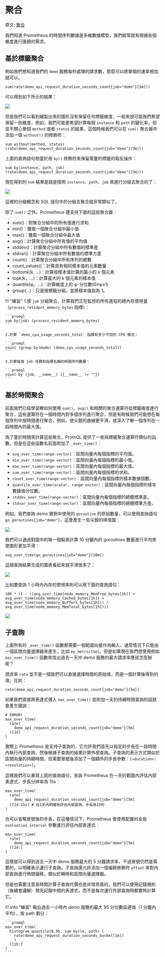 # 聚合

原文: [聚合](https://p8s.io/docs/promql/query/aggregate/)

我們知道 Prometheus 的時間序列數據是多維數據模型，我們經常就有根據各個維度進行匯總的需求。

## 基於標籤聚合

例如我們想知道我們的 `demo` 服務每秒處理的請求數，那麼可以將單個的速率相加就可以。

```promql
sum(rate(demo_api_request_duration_seconds_count{job="demo"}[5m]))
```

可以得到如下所示的結果：

![](./assets/promql-aggregate.png)

但是我們可以看到繪製出來的圖形沒有保留任何標籤維度，一般來說可能我們希望保留一些維度，例如，我們可能更希望計算每個 `instance` 和 `path` 的變化率，但並不關心單個 `method` 或者 `status` 的結果，這個時候我們可以在 `sum()` 聚合器中添加一個 `without()` 的修飾符：

```promql
sum without(method, status) (rate(demo_api_request_duration_seconds_count{job="demo"}[5m]))
```

上面的查詢語句相當於用 `by()` 修飾符來保留需要的標籤的取反操作：

```promql
sum by(instance, path, job) (rate(demo_api_request_duration_seconds_count{job="demo"}[5m]))
```

現在得到的 `sum` 結果是就是按照 `instance`、`path`、`job` 來進行分組去聚合的了：

![](./assets/promql-aggregate2.png)

這裡的分組概念和 SQL 語句中的分組去聚合就非常類似了。

除了 `sum()` 之外，Prometheus 還支持下面的這些聚合器：

- sum()：對聚合分組中的所有值進行求和
- min()：獲取一個聚合分組中最小值
- max()：獲取一個聚合分組中最大值
- avg()：計算聚合分組中所有值的平均值
- stddev()：計算聚合分組中所有數值的標準差
- stdvar()：計算聚合分組中所有數值的標準方差
- count()：計算聚合分組中所有序列的總數
- count_values()：計算具有相同樣本值的元素數量
- bottomk(k, ...)：計算按樣本值計算的最小的 k 個元素
- topk(k，...)：計算最大的 k 個元素的樣本值
- quantile(φ，...)：計算維度上的 φ-分位數(0≤φ≤1)
- group(...)：只是按標籤分組，並將樣本值設為 1。

!!! "練習"
    1.按 `job` 分組聚合，計算我們正在監控的所有進程的總內存使用量（`process_resident_memory_bytes` 指標）：

    ```promql
    sum by(job) (process_resident_memory_bytes)
    ```

    2.計算 `demo_cpu_usage_seconds_total` 指標有多少不同的 CPU 模式：

    ```promql
    count (group by(mode) (demo_cpu_usage_seconds_total))
    ```

    3.計算每個 job 任務和指標名稱的時間序列數量：

    ```promql
    count by (job, __name__) ({__name__ != ""})
    ```

## 基於時間聚合

前面我們已經學習瞭如何使用 `sum()`、`avg()` 和相關的聚合運算符從標籤維度進行聚合，這些運算符在一個時間內對多個序列進行聚合，但是有時候我們可能想在每個序列中按時間進行聚合，例如，使尖銳的曲線更平滑，或深入了解一個序列在一段時間內的最大值。

為了基於時間來計算這些聚合，PromQL 提供了一些與標籤聚合運算符類似的函數，但是在這些函數名前面附加了 `_over_time()`：

- `avg_over_time(range-vector)`：區間向量內每個指標的平均值。
- `min_over_time(range-vector)`：區間向量內每個指標的最小值。
- `max_over_time(range-vector)`：區間向量內每個指標的最大值。
- `sum_over_time(range-vector)`：區間向量內每個指標的求和。
- `count_over_time(range-vector)`：區間向量內每個指標的樣本數據個數。
- `quantile_over_time(scalar, range-vector)`：區間向量內每個指標的樣本數據值分位數。
- `stddev_over_time(range-vector)`：區間向量內每個指標的總體標準差。
- `stdvar_over_time(range-vector)`：區間向量內每個指標的總體標準方差。

例如，我們查詢 demo 實例中使用的 `goroutine` 的原始數量，可以使用查詢語句 `go_goroutines{job="demo"}`，這會產生一些尖銳的峰值圖：

![](./assets/promql-aggregate_by_time.png)

我們可以通過對圖中的每一個點來計算 10 分鐘內的 goroutines 數量進行平均來使圖形更加平滑：

```promql
avg_over_time(go_goroutines{job="demo"}[10m])
```

這個查詢結果生成的圖表看起來就平滑很多了：

![](./assets/promql-aggregate_by_time2.png)

比如要查詢 1 小時內內存的使用率則可以用下面的查詢語句：

```promql
100 * (1 - ((avg_over_time(node_memory_MemFree_bytes[1h]) + avg_over_time(node_memory_Cached_bytes[1h]) + avg_over_time(node_memory_Buffers_bytes[1h])) / avg_over_time(node_memory_MemTotal_bytes[1h])))
```

![](./assets/promql-aggregate_by_time3.png)

## 子查詢

上面所有的 `_over_time()` 函數都需要一個範圍向量作為輸入，通常情況下只能由一個區間向量選擇器來產生，比如 `my_metric[5m]`。但是如果現在我們想使用例如 `max_over_time()` 函數來找出過去一天中 demo 服務的最大請求率應該怎麼辦呢？

請求率 `rate` 並不是一個我們可以直接選擇時間的原始值，而是一個計算後得到的值，比如：

```promql
rate(demo_api_request_duration_seconds_count{job="demo"}[5m])
```

如果我們直接將表達式傳入 `max_over_time()` 並附加一天的持續時間查詢的話就會產生錯誤：

```promql
# ERROR!
max_over_time(
  rate(
    demo_api_request_duration_seconds_count{job="demo"}[5m]
  )[1d]
)
```

實際上 Prometheus 是支持子查詢的，它允許我們首先以指定的步長在一段時間內執行內部查詢，然後根據子查詢的結果計算外部查詢。子查詢的表示方式類似於區間向量的持續時間，但需要冒號後添加了一個額外的步長參數：`[<duration>:<resolution>]`。

這樣我們可以重寫上面的查詢語句，告訴 Prometheus 在一天的範圍內評估內部表達式，步長分辨率為 15s：

```promql
max_over_time(
  rate(
    demo_api_request_duration_seconds_count{job="demo"}[5m]
  )[1d:15s] # 在1天內明確地評估內部查詢，步長為15秒
)
```

也可以省略冒號後的步長，在這種情況下，Prometheus 會使用配置的全局 `evaluation_interval` 參數進行評估內部表達式：

```promql
max_over_time(
  rate(
    demo_api_request_duration_seconds_count{job="demo"}[5m]
  )[1d:]
)
```

這樣就可以得到過去一天中 demo 服務最大的 5 分鐘請求率，不過冒號仍然是需要的，以明確表示運行子查詢。子查詢還允許添加一個偏移修飾符 `offset` 來對內部查詢進行時間偏移，類似於瞬時和區間向量選擇器。

但是也需要注意長時間計算子查詢代價也是非常昂貴的，我們可以使用記錄規則（後續會講解）預先記錄中間的表達式，而不是每次運行外部查詢時都實時計算它。

!!! info "練習"
    輸出過去一小時內 demo 服務的最大 95 分位數延遲值（1 分鐘內平均），按 path 劃分：

    ```promql
    max_over_time(
      histogram_quantile(0.95, sum by(le, path) (
        rate(demo_api_request_duration_seconds_bucket[1m])
        )
      )[1h:]
    )
    ```
